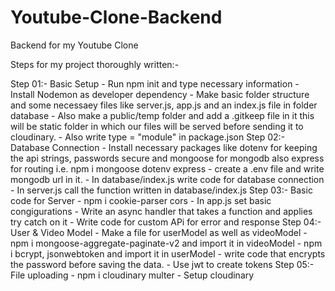 
# Youtube-Clone-Backend

Backend for my Youtube Clone

Steps for my project thoroughly written:-

Step 01:-  Basic Setup
    - Run npm init and type necessary information
    - Install Nodemon as developer dependency
    - Make basic folder structure and some necessaey files like server.js, app.js and an index.js file in folder database
    - Also make a public/temp folder and add a .gitkeep file in it this will be static folder in which our files will be served before sending it to cloudinary.
    - Also write type = "module" in package.json
Step 02:- Database Connection
    - Install necessary packages like dotenv for keeping the api strings, passwords secure and mongoose for mongodb also express for routing i.e. npm i mongoose dotenv express
    - create a .env file and write mongodb url in it.
    - In database/index.js write code for database connection
    - In server.js call the function written in database/index.js
Step 03:- Basic code for Server
    - npm i cookie-parser cors
    - In app.js set basic congigurations
    - Write an async handler that takes a function and applies try catch on it
    - Write code for custom APi for error and response
Step 04:-  User & Video Model
    - Make a file for userModel as well as videoModel
    - npm i mongoose-aggregate-paginate-v2 and import it in videoModel
    - npm i bcrypt, jsonwebtoken and import it in userModel
    - write code that encrypts the password before saving the data.
    - Use jwt to create tokens
Step 05:- File uploading
    - npm i cloudinary multer
    - Setup cloudinary
